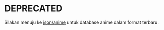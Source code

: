 # DEPRECATED
Silakan menuju ke [json/anime](../json/anime) untuk database anime dalam format terbaru.